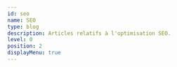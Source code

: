 ```yaml
---
id: seo
name: SEO
type: blog
description: Articles relatifs à l'optimisation SEO.
level: 0
position: 2
displayMenu: true
---
```

        